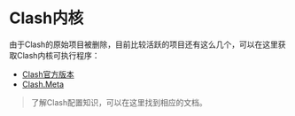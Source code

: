 # Clash内核
由于Clash的原始项目被删除，目前比较活跃的项目还有这么几个，可以在这里获取Clash内核可执行程序：

- [Clash官方版本](https://clash.wiki)
- [Clash.Meta](https://github.com/MetaCubeX/mihomo)

> 了解Clash配置知识，可以在这里找到相应的文档。



